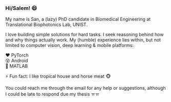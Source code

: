 ### Hi/Salem! 😄 
  
My name is San, a (lazy) PhD candidate in Biomedical Engineering at Translational Biophotonics Lab, UNIST.  
  
I love building simple solutions for hard tasks. I seek reasoning behind how and why things actually work. My (humble) experience lies within, but not limited to computer vision, deep learning & mobile platforms:  
  
:heart: PyTorch  
:dizzy_face: Android  
:grimacing: MATLAB  

⚡ Fun fact: I like tropical house and horse meat :monkey_face:
  
You could reach me through the email for any help or suggestions, although I could be late to respond due my thesis ㅠㅠ
<!--
**tuttelikz/tuttelikz** is a ✨ _special_ ✨ repository because its `README.md` (this file) appears on your GitHub profile.

BME Research at TBL

- 🔭 I’m currently working on ...
- 🌱 I’m currently learning ...
- 👯 I’m looking to collaborate on ...
- 🤔 I’m looking for help with ...
- 💬 Ask me about ...
- 📫 How to reach me: ...
- 😄 Pronouns: ...
- ⚡ Fun fact: Eat horse meat
- 🔭 I’m currently working on ...
- 👋
-->
